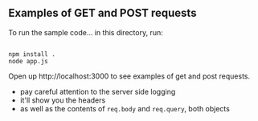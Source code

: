 Examples of GET and POST requests
-----
To run the sample code... in this directory, run:

<code>
npm install .
node app.js
</code>

Open up http://localhost:3000 to see examples of get and post requests.

* pay careful attention to the server side logging
* it'll show you the headers
* as well as the contents of <code>req.body</code> and <code>req.query</code>, both objects


